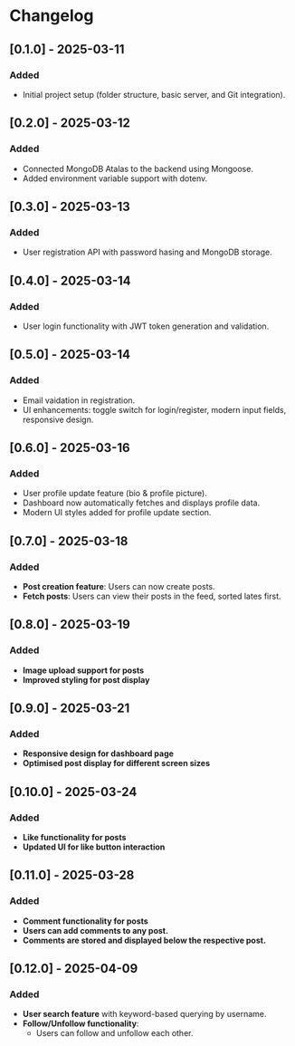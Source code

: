 # Changelog

## [0.1.0] - 2025-03-11
### Added
- Initial project setup (folder structure, basic server, and Git integration).

## [0.2.0] - 2025-03-12
### Added
- Connected MongoDB Atalas to the backend using Mongoose.
- Added environment variable support with dotenv.

## [0.3.0] - 2025-03-13
### Added
- User registration API with password hasing and MongoDB storage.

## [0.4.0] - 2025-03-14
### Added
- User login functionality with JWT token generation and validation.

## [0.5.0] - 2025-03-14
### Added
- Email vaidation in registration.
- UI enhancements: toggle switch for login/register, modern input fields, responsive design.

## [0.6.0] - 2025-03-16
### Added
- User profile update feature (bio & profile picture).
- Dashboard now automatically fetches and displays profile data.
- Modern UI styles added for profile update section.

## [0.7.0] - 2025-03-18
### Added
- **Post creation feature**: Users can now create posts. 
- **Fetch posts**: Users can view their posts in the feed, sorted lates first.

## [0.8.0] - 2025-03-19
### Added
- **Image upload support for posts**
- **Improved styling for post display**

## [0.9.0] - 2025-03-21
### Added
- **Responsive design for dashboard page**
- **Optimised post display for different screen sizes**

## [0.10.0] - 2025-03-24
### Added
- **Like functionality for posts**
- **Updated UI for like button interaction**

## [0.11.0] - 2025-03-28
### Added
- **Comment functionality for posts**  
- **Users can add comments to any post.**  
- **Comments are stored and displayed below the respective post.**

## [0.12.0] - 2025-04-09
### Added
- **User search feature** with keyword-based querying by username.
- **Follow/Unfollow functionality**:
  - Users can follow and unfollow each other.


